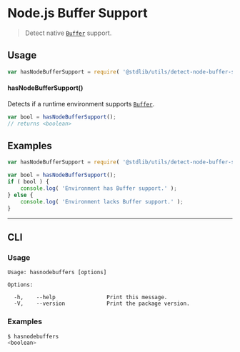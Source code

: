 <!--

@license Apache-2.0

Copyright (c) 2018 The Stdlib Authors.

Licensed under the Apache License, Version 2.0 (the "License");
you may not use this file except in compliance with the License.
You may obtain a copy of the License at

   http://www.apache.org/licenses/LICENSE-2.0

Unless required by applicable law or agreed to in writing, software
distributed under the License is distributed on an "AS IS" BASIS,
WITHOUT WARRANTIES OR CONDITIONS OF ANY KIND, either express or implied.
See the License for the specific language governing permissions and
limitations under the License.

-->

# Node.js Buffer Support

> Detect native [`Buffer`][node-buffer] support.

<section class="usage">

## Usage

```javascript
var hasNodeBufferSupport = require( '@stdlib/utils/detect-node-buffer-support' );
```

#### hasNodeBufferSupport()

Detects if a runtime environment supports [`Buffer`][node-buffer].

```javascript
var bool = hasNodeBufferSupport();
// returns <boolean>
```

</section>

<!-- /.usage -->

<section class="examples">

## Examples

<!-- eslint no-undef: "error" -->

```javascript
var hasNodeBufferSupport = require( '@stdlib/utils/detect-node-buffer-support' );

var bool = hasNodeBufferSupport();
if ( bool ) {
    console.log( 'Environment has Buffer support.' );
} else {
    console.log( 'Environment lacks Buffer support.' );
}
```

</section>

<!-- /.examples -->

* * *

<section class="cli">

## CLI

<section class="usage">

### Usage

```text
Usage: hasnodebuffers [options]

Options:

  -h,    --help                Print this message.
  -V,    --version             Print the package version.
```

</section>

<!-- /.usage -->

<section class="examples">

### Examples

```bash
$ hasnodebuffers
<boolean>
```

</section>

<!-- /.examples -->

</section>

<!-- /.cli -->

<section class="links">

[node-buffer]: https://nodejs.org/api/buffer.html

</section>

<!-- /.links -->
